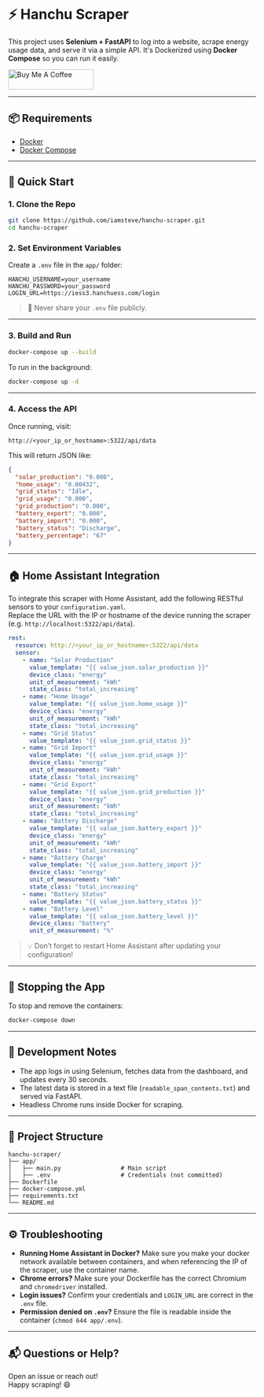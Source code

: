 # ⚡ Hanchu Scraper

This project uses **Selenium + FastAPI** to log into a website, scrape energy usage data, and serve it via a simple API. It's Dockerized using **Docker Compose** so you can run it easily.

<a href="https://buymeacoffee.com/codenamechicken" target="_blank"><img src="https://cdn.buymeacoffee.com/buttons/default-orange.png" alt="Buy Me A Coffee" height="41" width="174"></a>

---

## 📦 Requirements

- [Docker](https://www.docker.com/)
- [Docker Compose](https://docs.docker.com/compose/)

---

## 🚀 Quick Start

### 1. Clone the Repo

```bash
git clone https://github.com/iamsteve/hanchu-scraper.git
cd hanchu-scraper
```

### 2. Set Environment Variables

Create a `.env` file in the `app/` folder:

```env
HANCHU_USERNAME=your_username
HANCHU_PASSWORD=your_password
LOGIN_URL=https://iess3.hanchuess.com/login
```

> 🔐 Never share your `.env` file publicly.

---

### 3. Build and Run

```bash
docker-compose up --build
```

To run in the background:

```bash
docker-compose up -d
```

---

### 4. Access the API

Once running, visit:

```
http://<your_ip_or_hostname>:5322/api/data
```

This will return JSON like:

```json
{
  "solar_production": "0.000",
  "home_usage": "0.00432",
  "grid_status": "Idle",
  "grid_usage": "0.000",
  "grid_production": "0.000",
  "battery_export": "0.000",
  "battery_import": "0.000",
  "battery_status": "Discharge",
  "battery_percentage": "67"
}
```

---

## 🏠 Home Assistant Integration

To integrate this scraper with Home Assistant, add the following RESTful sensors to your `configuration.yaml`.  
Replace the URL with the IP or hostname of the device running the scraper (e.g. `http://localhost:5322/api/data`).

```yaml
rest:
  resource: http://<your_ip_or_hostname>:5322/api/data
  sensor:
    - name: "Solar Production"
      value_template: "{{ value_json.solar_production }}"
      device_class: "energy"
      unit_of_measurement: "kWh"
      state_class: "total_increasing"
    - name: "Home Usage"
      value_template: "{{ value_json.home_usage }}"
      device_class: "energy"
      unit_of_measurement: "kWh"
      state_class: "total_increasing"
    - name: "Grid Status"
      value_template: "{{ value_json.grid_status }}"
    - name: "Grid Import"
      value_template: "{{ value_json.grid_usage }}"
      device_class: "energy"
      unit_of_measurement: "kWh"
      state_class: "total_increasing"
    - name: "Grid Export"
      value_template: "{{ value_json.grid_production }}"
      device_class: "energy"
      unit_of_measurement: "kWh"
      state_class: "total_increasing"
    - name: "Battery Discharge"
      value_template: "{{ value_json.battery_export }}"
      device_class: "energy"
      unit_of_measurement: "kWh"
      state_class: "total_increasing"
    - name: "Battery Charge"
      value_template: "{{ value_json.battery_import }}"
      device_class: "energy"
      unit_of_measurement: "kWh"
      state_class: "total_increasing"
    - name: "Battery Status"
      value_template: "{{ value_json.battery_status }}"
    - name: "Battery Level"
      value_template: "{{ value_json.battery_level }}"
      device_class: "battery"
      unit_of_measurement: "%"
```

> 💡 Don’t forget to restart Home Assistant after updating your configuration!

---

## 🛑 Stopping the App

To stop and remove the containers:

```bash
docker-compose down
```

---

## 🧪 Development Notes

- The app logs in using Selenium, fetches data from the dashboard, and updates every 30 seconds.
- The latest data is stored in a text file (`readable_span_contents.txt`) and served via FastAPI.
- Headless Chrome runs inside Docker for scraping.

---

## 📁 Project Structure

```
hanchu-scraper/
├── app/
│   ├── main.py                 # Main script
│   ├── .env                    # Credentials (not committed)
├── Dockerfile
├── docker-compose.yml
├── requirements.txt
└── README.md
```

---

## ⚙️ Troubleshooting
- **Running Home Assistant in Docker?** Make sure you make your docker network available between containers, and when referencing the IP of the scraper, use the container name.
- **Chrome errors?** Make sure your Dockerfile has the correct Chromium and `chromedriver` installed.
- **Login issues?** Confirm your credentials and `LOGIN_URL` are correct in the `.env` file.
- **Permission denied on `.env`?** Ensure the file is readable inside the container (`chmod 644 app/.env`).

---

## 📬 Questions or Help?

Open an issue or reach out!  
Happy scraping! 😄
